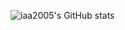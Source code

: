 ![iaa2005's GitHub stats](https://github-readme-stats.vercel.app/api?username=iaa2005&show_icons=true&theme=vue)
